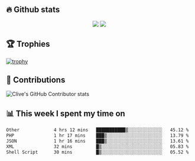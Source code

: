 ## &#128293; Github stats

<!-- GitHub Readme Streak Stats - https://github.com/DenverCoder1/github-readme-streak-stats -->
<p align="center">

<picture>
  <source 
    srcset="https://github-readme-stats.vercel.app/api?username=clivewalkden&count_private=true&show_icons=true&theme=darcula"
    media="(prefers-color-scheme: dark)"
  />
  <source
    srcset="https://github-readme-stats.vercel.app/api?username=clivewalkden&count_private=true&show_icons=true&theme=calm"
    media="(prefers-color-scheme: light), (prefers-color-scheme: no-preference)"
  />
  <img src="https://github-readme-stats.vercel.app/api?username=clivewalkden&count_private=true&show_icons=true&theme=darcula" />
</picture>

<a href="https://git.io/streak-stats" target="_blank">
  <img src="http://github-readme-streak-stats.herokuapp.com?user=clivewalkden&theme=darcula&date_format=j%20M%5B%20Y%5D" />
</a>

</p>

## &#127942; Trophies
[![trophy](https://github-profile-trophy.vercel.app/?username=clivewalkden&theme=onedark)](https://github.com/clivewalkden/github-profile-trophy)

## &#129309; Contributions
![Clive's GitHub Contributor stats](https://github-contributor-stats.vercel.app/api?username=clivewalkden)

## &#128202; This week I spent my time on
<!--START_SECTION:waka-->

```txt
Other             4 hrs 12 mins   ███████████▒░░░░░░░░░░░░░   45.12 %
PHP               1 hr 17 mins    ███▒░░░░░░░░░░░░░░░░░░░░░   13.79 %
JSON              1 hr 16 mins    ███▒░░░░░░░░░░░░░░░░░░░░░   13.61 %
XML               32 mins         █▒░░░░░░░░░░░░░░░░░░░░░░░   05.83 %
Shell Script      30 mins         █▒░░░░░░░░░░░░░░░░░░░░░░░   05.52 %
```

<!--END_SECTION:waka-->
